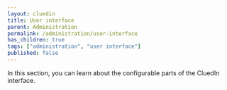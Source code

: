 ```yaml
---
layout: cluedin
title: User interface
parent: Administration
permalink: /administration/user-interface
has_children: true
tags: ["administration", "user interface"]
published: false
---
```

In this section, you can learn about the configurable parts of the CluedIn interface.